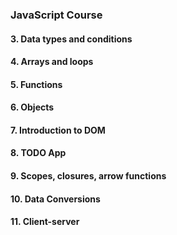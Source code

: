 ### JavaScript Course </br>
#### 3. Data types and conditions
#### 4. Arrays and loops
#### 5. Functions
#### 6. Objects
#### 7. Introduction to DOM
#### 8. TODO App
#### 9. Scopes, closures, arrow functions
#### 10. Data Conversions
#### 11. Сlient-server

